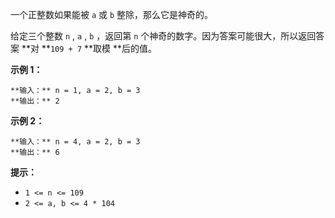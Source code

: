 一个正整数如果能被 `a` 或 `b` 整除，那么它是神奇的。

给定三个整数 `n` , `a` , `b` ，返回第 `n` 个神奇的数字。因为答案可能很大，所以返回答案  **对  **`109 + 7` **取模
**后的值。



**示例 1：**

    
    
    **输入：** n = 1, a = 2, b = 3
    **输出：** 2
    

**示例  2：**

    
    
    **输入：** n = 4, a = 2, b = 3
    **输出：** 6
    



**提示：**

  * `1 <= n <= 109`
  * `2 <= a, b <= 4 * 104`



